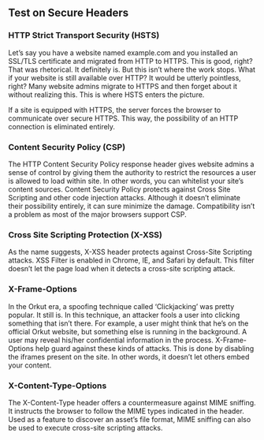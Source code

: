 

## Test on Secure Headers

### HTTP Strict Transport Security (HSTS) 

Let’s say you have a website named example.com and you installed an SSL/TLS certificate and migrated from HTTP to HTTPS. This is good, right? That was rhetorical. It definitely is. But this isn’t where the work stops. What if your website is still available over HTTP? It would be utterly pointless, right? Many website admins migrate to HTTPS and then forget about it without realizing this. This is where HSTS enters the picture.

If a site is equipped with HTTPS, the server forces the browser to communicate over secure HTTPS. This way, the possibility of an HTTP connection is eliminated entirely. 

### Content Security Policy (CSP)

The HTTP Content Security Policy response header gives website admins a sense of control by giving them the authority to restrict the resources a user is allowed to load within site. In other words, you can whitelist your site’s content sources. Content Security Policy protects against Cross Site Scripting and other code injection attacks. Although it doesn’t eliminate their possibility entirely, it can sure minimize the damage. Compatibility isn’t a problem as most of the major browsers support CSP.

### Cross Site Scripting Protection (X-XSS) 

As the name suggests, X-XSS header protects against Cross-Site Scripting attacks. XSS Filter is enabled in Chrome, IE, and Safari by default. This filter doesn’t let the page load when it detects a cross-site scripting attack.


### X-Frame-Options 

In the Orkut era, a spoofing technique called ‘Clickjacking’ was pretty popular. It still is. In this technique, an attacker fools a user into clicking something that isn’t there. For example, a user might think that he’s on the official Orkut website, but something else is running in the background. A user may reveal his/her confidential information in the process. X-Frame-Options help guard against these kinds of attacks. This is done by disabling the iframes present on the site. In other words, it doesn’t let others embed your content.

### X-Content-Type-Options 

The X-Content-Type header offers a countermeasure against MIME sniffing. It instructs the browser to follow the MIME types indicated in the header. Used as a feature to discover an asset’s file format, MIME sniffing can also be used to execute cross-site scripting attacks.

